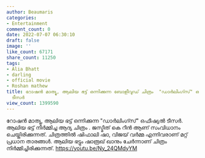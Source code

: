 ```yaml
---
author: Beaumaris
categories:
- Entertainment
comment_count: 0
date: 2022-07-07 06:30:10
draft: false
image: ''
like_count: 67171
share_count: 11250
tags:
- Alia Bhatt
- darling
- official movie
- Roshan mathew
title: റോഷൻ മാത്യു, ആലിയ ഭട്ട് ഒന്നിക്കുന്ന ബോളീവുഡ് ചിത്രം  "ഡാർലിംഗ്സ്" ഒഫീഷ്യൽ
  ടീസർ
view_count: 1399590
---
```


റോഷൻ മാത്യു, ആലിയ ഭട്ട് ഒന്നിക്കുന്ന "ഡാർലിംഗ്സ്" ഒഫീഷ്യൽ ടീസർ. ആലിയ ഭട്ട് നിർമ്മിച്ച ആദ്യ ചിത്രം . ജസ്മീത് കെ റീൻ ആണ് സംവിധാനം ചെയ്തിരിക്കുന്നത്. ചിത്രത്തിൽ ഷിഫാലി ഷാ, വിജയ് വർമ്മ എന്നിവരാണ് മറ്റ് പ്രധാന താരങ്ങൾ. ആലിയ ഭട്ടും ഷാരൂഖ് ഖാനും ചേർന്നാണ് ചിത്രം നിർമ്മിച്ചിരിക്കുന്നത്. https://youtu.be/Ny_24QMdyYM &nbsp;